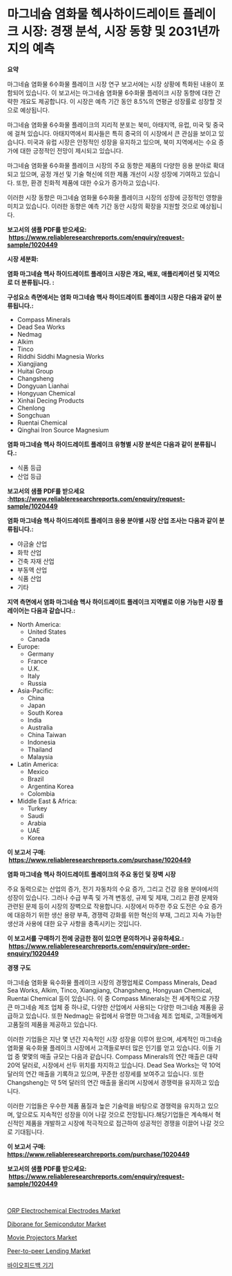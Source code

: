 <p><h1>마그네슘 염화물 헥사하이드레이트 플레이크 시장: 경쟁 분석, 시장 동향 및 2031년까지의 예측</h1></p><p><strong>요약</strong></p>
<p><p>마그네슘 염화물 6수화물 플레이크 시장 연구 보고서에는 시장 상황에 특화된 내용이 포함되어 있습니다. 이 보고서는 마그네슘 염화물 6수화물 플레이크 시장 동향에 대한 간략한 개요도 제공합니다. 이 시장은 예측 기간 동안 8.5%의 연평균 성장률로 성장할 것으로 예상됩니다.</p><p>마그네슘 염화물 6수화물 플레이크의 지리적 분포는 북미, 아태지역, 유럽, 미국 및 중국에 걸쳐 있습니다. 아태지역에서 회사들은 특히 중국의 이 시장에서 큰 관심을 보이고 있습니다. 미국과 유럽 시장은 안정적인 성장을 유지하고 있으며, 북미 지역에서는 수요 증가에 대한 긍정적인 전망이 제시되고 있습니다.</p><p>마그네슘 염화물 6수화물 플레이크 시장의 주요 동향은 제품의 다양한 응용 분야로 확대되고 있으며, 공정 개선 및 기술 혁신에 의한 제품 개선이 시장 성장에 기여하고 있습니다. 또한, 환경 친화적 제품에 대한 수요가 증가하고 있습니다.</p><p>이러한 시장 동향은 마그네슘 염화물 6수화물 플레이크 시장의 성장에 긍정적인 영향을 미치고 있습니다. 이러한 동향은 예측 기간 동안 시장의 확장을 지원할 것으로 예상됩니다.</p></p>
<p><strong>보고서의 샘플 PDF를 받으세요: &nbsp;<a href="https://www.reliableresearchreports.com/enquiry/request-sample/1020449">https://www.reliableresearchreports.com/enquiry/request-sample/1020449</a></strong></p>
<p><strong>시장 세분화:</strong></p>
<p><strong> 염화 마그네슘 헥사 하이드레이트 플레이크 시장은 개요, 배포, 애플리케이션 및 지역으로 더 분류됩니다. :</strong></p>
<p><strong>구성요소 측면에서는 염화 마그네슘 헥사 하이드레이트 플레이크 시장은 다음과 같이 분류됩니다.:</strong></p>
<p><ul><li>Compass Minerals</li><li>Dead Sea Works</li><li>Nedmag</li><li>Alkim</li><li>Tinco</li><li>Riddhi Siddhi Magnesia Works</li><li>Xiangjiang</li><li>Huitai Group</li><li>Changsheng</li><li>Dongyuan Lianhai</li><li>Hongyuan Chemical</li><li>Xinhai Decing Products</li><li>Chenlong</li><li>Songchuan</li><li>Ruentai Chemical</li><li>Qinghai Iron Source Magnesium</li></ul></p>
<p><strong> 염화 마그네슘 헥사 하이드레이트 플레이크 유형별 시장 분석은 다음과 같이 분류됩니다.:</strong></p>
<p><ul><li>식품 등급</li><li>산업 등급</li></ul></p>
<p><strong>보고서의 샘플 PDF를 받으세요 :<a href="https://www.reliableresearchreports.com/enquiry/request-sample/1020449">https://www.reliableresearchreports.com/enquiry/request-sample/1020449</a></strong></p>
<p><strong> 염화 마그네슘 헥사 하이드레이트 플레이크 응용 분야별 시장 산업 조사는 다음과 같이 분류됩니다.:</strong></p>
<p><ul><li>야금술 산업</li><li>화학 산업</li><li>건축 자재 산업</li><li>부동액 산업</li><li>식품 산업</li><li>기타</li></ul></p>
<p><strong>지역 측면에서 염화 마그네슘 헥사 하이드레이트 플레이크 지역별로 이용 가능한 시장 플레이어는 다음과 같습니다.:</strong></p>
<p><ul>
    <li>
        North America:
        <ul>
            <li>United States</li>
            <li>Canada</li>
        </ul>
    </li>
    <li>
        Europe:
        <ul>
            <li>Germany</li>
            <li>France</li>
            <li>U.K.</li>
            <li>Italy</li>
            <li>Russia</li>
        </ul>
    </li>
    <li>
        Asia-Pacific:
        <ul>
            <li>China</li>
            <li>Japan</li>
            <li>South Korea</li>
            <li>India</li>
            <li>Australia</li>
            <li>China Taiwan</li>
            <li>Indonesia</li>
            <li>Thailand</li>
            <li>Malaysia</li>
        </ul>
    </li>
    <li>
        Latin America:
        <ul>
            <li>Mexico</li>
            <li>Brazil</li>
            <li>Argentina Korea</li>
            <li>Colombia</li>
        </ul>
    </li>
    <li>
        Middle East & Africa:
        <ul>
            <li>Turkey</li>
            <li>Saudi</li>
            <li>Arabia</li>
            <li>UAE</li>
            <li>Korea</li>
        </ul>
    </li>
    </ul></p>
<p><strong>이 보고서 구매: &nbsp;<a href="https://www.reliableresearchreports.com/purchase/1020449">https://www.reliableresearchreports.com/purchase/1020449</a></strong></p>
<p><strong>염화 마그네슘 헥사 하이드레이트 플레이크의 주요 동인 및 장벽 시장</strong></p>
<p><p>주요 동력으로는 산업의 증가, 전기 자동차의 수요 증가, 그리고 건강 응용 분야에서의 성장이 있습니다. 그러나 수급 부족 및 가격 변동성, 규제 및 제재, 그리고 환경 문제와 관련된 문제 등이 시장의 장벽으로 작용합니다. 시장에서 마주한 주요 도전은 수요 증가에 대응하기 위한 생산 용량 부족, 경쟁력 강화를 위한 혁신의 부재, 그리고 지속 가능한 생산과 사용에 대한 요구 사항을 충족시키는 것입니다.</p></p>
<p><strong>이 보고서를 구매하기 전에 궁금한 점이 있으면 문의하거나 공유하세요.: &nbsp;<a href="https://www.reliableresearchreports.com/enquiry/pre-order-enquiry/1020449">https://www.reliableresearchreports.com/enquiry/pre-order-enquiry/1020449</a></strong></p>
<p><strong>경쟁 구도</strong></p>
<p><p>마그네슘 염화물 육수화물 플레이크 시장의 경쟁업체로 Compass Minerals, Dead Sea Works, Alkim, Tinco, Xiangjiang, Changsheng, Hongyuan Chemical, Ruentai Chemical 등이 있습니다. 이 중 Compass Minerals는 전 세계적으로 가장 큰 마그네슘 제조 업체 중 하나로, 다양한 산업에서 사용되는 다양한 마그네슘 제품을 공급하고 있습니다. 또한 Nedmag는 유럽에서 유명한 마그네슘 제조 업체로, 고객들에게 고품질의 제품을 제공하고 있습니다.</p><p>이러한 기업들은 지난 몇 년간 지속적인 시장 성장을 이루어 왔으며, 세계적인 마그네슘 염화물 육수화물 플레이크 시장에서 고객들로부터 많은 인기를 얻고 있습니다. 이들 기업 중 몇몇의 매출 규모는 다음과 같습니다. Compass Minerals의 연간 매출은 대략 20억 달러로, 시장에서 선두 위치를 차지하고 있습니다. Dead Sea Works는 약 10억 달러의 연간 매출을 기록하고 있으며, 꾸준한 성장세를 보여주고 있습니다. 또한 Changsheng는 약 5억 달러의 연간 매출을 올리며 시장에서 경쟁력을 유지하고 있습니다.</p><p>이러한 기업들은 우수한 제품 품질과 높은 기술력을 바탕으로 경쟁력을 유지하고 있으며, 앞으로도 지속적인 성장을 이어 나갈 것으로 전망됩니다.해당기업들은 계속해서 혁신적인 제품을 개발하고 시장에 적극적으로 접근하여 성공적인 경쟁을 이끌어 나갈 것으로 기대됩니다.</p></p>
<p><strong>이 보고서 구매: &nbsp; <a href="https://www.reliableresearchreports.com/purchase/1020449">https://www.reliableresearchreports.com/purchase/1020449</a></strong></p>
<p><strong>보고서의 샘플 PDF를 받으세요: &nbsp;<a href="https://www.reliableresearchreports.com/enquiry/request-sample/1020449">https://www.reliableresearchreports.com/enquiry/request-sample/1020449</a></strong><strong></strong></p>
<p>&nbsp;</p>
<p><p><a href="https://view.publitas.com/reportprime-1/orp-electrochemical-electrodes-market-offer-valuable-insights-into-market-size-market-share-market-trends-and-projections-spanning-from-2024-to-2031/">ORP Electrochemical Electrodes Market</a></p><p><a href="https://view.publitas.com/reportprime-1/global-diborane-for-semicondutor-market-by-types-applications-and-major-players-with-regional-growth-rate-analysis-and-development-situation-from-2023-to-2030/">Diborane for Semicondutor Market</a></p><p><a href="https://issuu.com/reportprime-2/docs/movie-projectors-market-size-2030.pptx">Movie Projectors Market</a></p><p><a href="https://invited-way-688.notion.site/Peer-to-peer-Lending-Market-Size-Growing-and-Forecasted-for-period-from-2024-2031-and-provides-com-8949aba90a5d4285a93b092aa1a03c63">Peer-to-peer Lending Market</a></p><p><a href="https://github.com/xvz497517413/Market-Research-Report-List-1/blob/main/7169166190010.md">바이오피드백 기기</a></p></p>